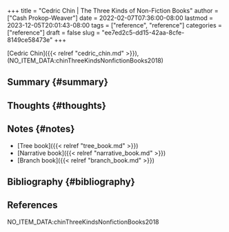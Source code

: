 +++
title = "Cedric Chin | The Three Kinds of Non-Fiction Books"
author = ["Cash Prokop-Weaver"]
date = 2022-02-07T07:36:00-08:00
lastmod = 2023-12-05T20:01:43-08:00
tags = ["reference", "reference"]
categories = ["reference"]
draft = false
slug = "ee7ed2c5-dd15-42aa-8cfe-8149ce58473e"
+++

[Cedric Chin]({{< relref "cedric_chin.md" >}}), (NO_ITEM_DATA:chinThreeKindsNonfictionBooks2018)


## Summary {#summary}


## Thoughts {#thoughts}


## Notes {#notes}

-   [Tree book]({{< relref "tree_book.md" >}})
-   [Narrative book]({{< relref "narrative_book.md" >}})
-   [Branch book]({{< relref "branch_book.md" >}})


## Bibliography {#bibliography}

## References

<style>.csl-entry{text-indent: -1.5em; margin-left: 1.5em;}</style><div class="csl-bib-body">
  <div class="csl-entry">NO_ITEM_DATA:chinThreeKindsNonfictionBooks2018</div>
</div>
